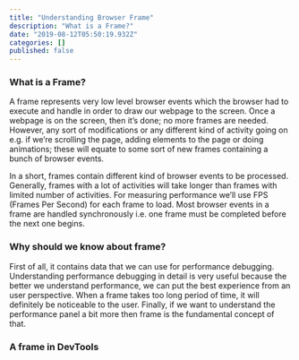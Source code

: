 ```yaml
---
title: "Understanding Browser Frame"
description: "What is a Frame?"
date: "2019-08-12T05:50:19.932Z"
categories: []
published: false
---
```


### What is a Frame?

A frame represents very low level browser events which the browser had to execute and handle in order to draw our webpage to the screen. Once a webpage is on the screen, then it’s done; no more frames are needed. However, any sort of modifications or any different kind of activity going on e.g. if we’re scrolling the page, adding elements to the page or doing animations; these will equate to some sort of new frames containing a bunch of browser events.

In a short, frames contain different kind of browser events to be processed. Generally, frames with a lot of activities will take longer than frames with limited number of activities. For measuring performance we’ll use FPS (Frames Per Second) for each frame to load. Most browser events in a frame are handled synchronously i.e. one frame must be completed before the next one begins.

### Why should we know about frame?

First of all, it contains data that we can use for performance debugging. Understanding performance debugging in detail is very useful because the better we understand performance, we can put the best experience from an user perspective. When a frame takes too long period of time, it will definitely be noticeable to the user. Finally, if we want to understand the performance panel a bit more then frame is the fundamental concept of that.

### A frame in DevTools
